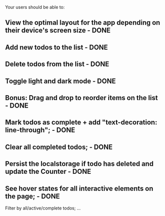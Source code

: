 Your users should be able to:

## View the optimal layout for the app depending on their device's screen size - DONE

## Add new todos to the list - DONE

## Delete todos from the list - DONE

## Toggle light and dark mode - DONE

## Bonus: Drag and drop to reorder items on the list - DONE

## Mark todos as complete + add "text-decoration: line-through"; - DONE

## Clear all completed todos; - DONE

## Persist the localstorage if todo has deleted and update the Counter - DONE

## See hover states for all interactive elements on the page; - DONE

Filter by all/active/complete todos; ...
